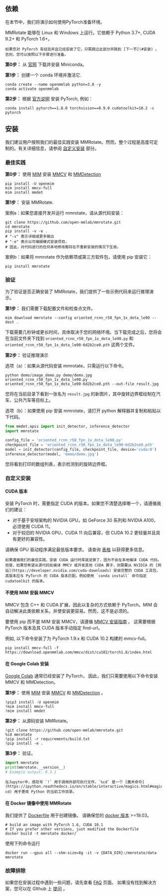## 依赖

在本节中，我们将演示如何使用PyTorch准备环境。

MMRotate 能够在 Linux 和 Windows 上运行。它依赖于 Python 3.7+, CUDA 9.2+ 和 PyTorch 1.6+。

```{note}
如果您对 PyTorch 有经验并且已经安装了它，只需跳过此部分并跳到 [下一节](#安装) 。否则，您可以按照以下步骤进行准备。
```

**第0步：** 从 [官网](https://docs.conda.io/en/latest/miniconda.html) 下载并安装 Miniconda。

**第1步：** 创建一个 conda 环境并激活它.

```shell
conda create --name openmmlab python=3.8 -y
conda activate openmmlab
```

**第2步：** 根据 [官方说明](https://pytorch.org/get-started/locally/) 安装 PyTorch, 例如：

```shell
conda install pytorch==1.8.0 torchvision==0.9.0 cudatoolkit=10.2 -c pytorch
```

## 安装

我们建议用户按照我们的最佳实践安装 MMRotate。然而，整个过程是高度可定制的。有关详细信息，请参阅 [自定义安装](#%E8%87%AA%E5%AE%9A%E4%B9%89%E5%AE%89%E8%A3%85) 部分。

### 最佳实践

**第0步：** 使用 [MIM](https://github.com/open-mmlab/mim) 安装 [MMCV](https://github.com/open-mmlab/mmcv) 和 [MMDetection](https://github.com/open-mmlab/mmdetection)

```shell
pip install -U openmim
mim install mmcv-full
mim install mmdet
```

**第1步：** 安装 MMRotate.

案例a：如果您直接开发并运行 mmrotate，请从源代码安装：

```shell
git clone https://github.com/open-mmlab/mmrotate.git
cd mmrotate
pip install -v -e .
# "-v" 表示详细或更多输出
# "-e" 表示以可编辑模式安装项目，
# 因此，对代码进行的任何本地修改都将在不重新安装的情况下生效。
```

案例b：如果将 mmrotate 作为依赖项或第三方软件包，请使用 pip 安装它：

```shell
pip install mmrotate
```

### 验证

为了验证是否正确安装了 MMRotate，我们提供了一些示例代码来运行推理演示。

**第1步：** 我们需要下载配置文件和检查点文件。

```shell
mim download mmrotate --config oriented_rcnn_r50_fpn_1x_dota_le90 --dest .
```

下载需要几秒钟或更长时间，具体取决于您的网络环境。当下载完成之后，您将会在当前文件夹下找到 `oriented_rcnn_r50_fpn_1x_dota_le90.py` 和 `oriented_rcnn_r50_fpn_1x_dota_le90-6d2b2ce0.pth` 这两个文件。

**第2步：** 验证推理演示

选项（a）：如果从源代码安装 mmrotate，只需运行以下命令。

```shell
python demo/image_demo.py demo/demo.jpg oriented_rcnn_r50_fpn_1x_dota_le90.py oriented_rcnn_r50_fpn_1x_dota_le90-6d2b2ce0.pth --out-file result.jpg
```

您将在当前目录下看到一张名为 `result.jpg` 的新图片，其中旋转边界框绘制在汽车、公共汽车等目标上。

选项（b）：如果使用 pip 安装 mmrotate，请打开 python 解释器并复制和粘贴以下代码。

```python
from mmdet.apis import init_detector, inference_detector
import mmrotate

config_file = 'oriented_rcnn_r50_fpn_1x_dota_le90.py'
checkpoint_file = 'oriented_rcnn_r50_fpn_1x_dota_le90-6d2b2ce0.pth'
model = init_detector(config_file, checkpoint_file, device='cuda:0')
inference_detector(model, 'demo/demo.jpg')
```

您将看到打印的数组列表，表示检测到的旋转边界框。

### 自定义安装

#### CUDA 版本

安装 PyTorch 时，需要指定 CUDA 的版本。如果您不清楚选择哪一个，请遵循我们的建议：

- 对于基于安培架构的 NVIDIA GPU，如 GeForce 30 系列和 NVIDIA A100，必须使用 CUDA 11。
- 对于较旧的 NVIDIA GPU，CUDA 11 向后兼容，但 CUDA 10.2 更轻量并且具有更好的兼容性。

请确保 GPU 驱动程序满足最低版本要求。 请查询 [表格](https://docs.nvidia.com/cuda/cuda-toolkit-release-notes/index.html#cuda-major-component-versions__table-cuda-toolkit-driver-versions) 以获得更多信息。

```{note}
如果遵循我们的最佳实践，安装 CUDA 运行时库就足够了，因为不会在本地编译 CUDA 代码。但是，如果您希望从源代码处编译 MMCV 或开发其他 CUDA 算子，则需要从 NVIDIA 的 [网站](https://developer.nvidia.com/cuda-downloads) 安装完整的 CUDA 工具包，其版本应与 PyTorch 的 CUDA 版本匹配。例如使用 `conda install` 命令指定 cudatoolkit 的版本。
```

#### 不使用 MIM 安装 MMCV

MMCV 包含 C++ 和 CUDA 扩展，因此以复杂的方式依赖于 PyTorch。MIM 会自动解决此类依赖关系，并使安装更容易。然而，这不是必须的。

要使用 pip 而不是 MIM 安装 MMCV，请遵循 [MMCV 安装指南](https://mmcv.readthedocs.io/en/latest/get_started/installation.html) 。 这需要根据 PyTorch 版本及其 CUDA 版本手动指定 find-url。

例如, 以下命令安装了为 PyTorch 1.9.x 和 CUDA 10.2 构建的 mmcv-full。

```shell
pip install mmcv-full -f https://download.openmmlab.com/mmcv/dist/cu102/torch1.8/index.html
```

#### 在 Google Colab 安装

[Google Colab](https://research.google.com/) 通常已经安装了 PyTorch，
因此，我们只需要使用以下命令安装 MMCV 和 MMDetection。

**第1步：** 使用 [MIM](https://github.com/open-mmlab/mim) 安装 [MMCV](https://github.com/open-mmlab/mmcv) 和 [MMDetection](https://github.com/open-mmlab/mmdetection) 。

```shell
!pip3 install -U openmim
!mim install mmcv-full
!mim install mmdet
```

**第2步：** 从源码安装 MMRotate。

```shell
!git clone https://github.com/open-mmlab/mmrotate.git
%cd mmrotate
!pip install -r requirements/build.txt
!pip install -e .
```

**第3步：** 验证。

```python
import mmrotate
print(mmrotate.__version__)
# Example output: 0.3.1
```

```{note}
在Jupyter中，感叹号 `!` 用于调用外部可执行文件，`%cd` 是一个 [魔术命令](https://ipython.readthedocs.io/en/stable/interactive/magics.html#magic-cd) 用于更改 Python 的当前工作目录。
```

#### 在 Docker 镜像中使用 MMRotate

我们提供了 [Dockerfile](https://github.com/open-mmlab/mmrotate/tree/main/docker/Dockerfile) 用于创建镜像。 请确保您的 [docker 版本](https://docs.docker.com/engine/install/) >=19.03。

```shell
# build an image with PyTorch 1.6, CUDA 10.1
# If you prefer other versions, just modified the Dockerfile
docker build -t mmrotate docker/
```

使用下列命令运行

```shell
docker run --gpus all --shm-size=8g -it -v {DATA_DIR}:/mmrotate/data mmrotate
```

### 故障排除

如果您在安装过程中遇到一些问题，请先查看 [FAQ](faq.md) 页面。
如果没有找到解决方案，您可以在 GIthub 上 [提问](https://github.com/open-mmlab/mmrotate/issues/new/choose) 。
